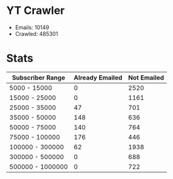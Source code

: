 # YT Crawler
- Emails: 10149
- Crawled: 485301

# Stats
| Subscriber Range  | Already Emailed | Not Emailed |
|-------|-------|-------|
| 5000 - 15000 | 0 | 2520 |
| 15000 - 25000 | 0 | 1161 |
| 25000 - 35000 | 47 | 701 |
| 35000 - 50000 | 148 | 636 |
| 50000 - 75000 | 140 | 764 |
| 75000 - 100000 | 176 | 446 |
| 100000 - 300000 | 62 | 1938 |
| 300000 - 500000 | 0 | 688 |
| 500000 - 1000000 | 0 | 722 |
